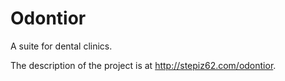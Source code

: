 # Odontior
A suite for dental clinics.

The description of the project is at http://stepiz62.com/odontior.

